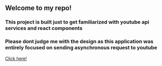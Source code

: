 ## Welcome to my repo!
   ### This project is built just to get familiarized with youtube api services and react components
   ### Please dont judge me with the design as this application was entirely focused on sending asynchronous request to youtube
   [Click here!](https://vigneshajay98.github.io/DragTube/)
   
